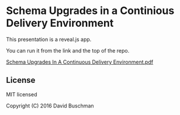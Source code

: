 # Schema Upgrades in a Continious Delivery Environment

This presentation is a reveal.js app. 

You can run it from the link and the top of the repo. 

[Schema Upgrades In A Continuous Delivery Environment.pdf](Schema%20Upgrades%20In%20A%20Continuous%20Delivery%20Environment.pdf)

## License

MIT licensed

Copyright (C) 2016 David Buschman
